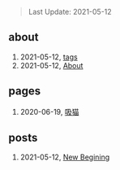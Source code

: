 > Last Update: 2021-05-12

## about
1. 2021-05-12, [tags](about/tags.md)
1. 2021-05-12, [About](about/me.md)
## pages
1. 2020-06-19, [吸猫](pages/吸猫.md)
## posts
1. 2021-05-12, [New Begining](posts/bookmarks.md)